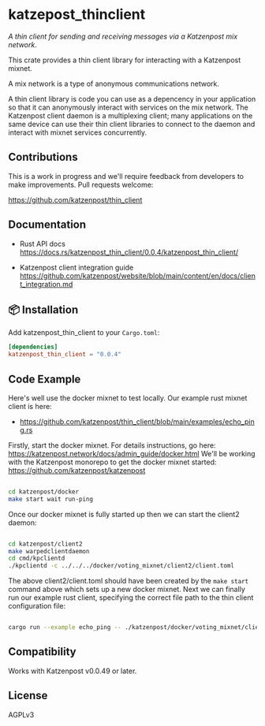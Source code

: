 
# katzepost_thinclient

*A thin client for sending and receiving messages via a Katzenpost mix network.*

This crate provides a thin client library for interacting with a
Katzenpost mixnet.

A mix network is a type of anonymous communications network.

A thin client library is code you can use as a depencency in your
application so that it can anonymously interact with services on the
mix network. The Katzenpost client daemon is a multiplexing client;
many applications on the same device can use their thin client
libraries to connect to the daemon and interact with mixnet services
concurrently.



## Contributions

This is a work in progress and we'll require feedback from developers to make improvements.
Pull requests welcome:

https://github.com/katzenpost/thin_client



## Documentation

* Rust API docs https://docs.rs/katzenpost_thin_client/0.0.4/katzenpost_thin_client/

* Katzenpost client integration guide https://github.com/katzenpost/website/blob/main/content/en/docs/client_integration.md



## 📦 Installation

Add katzenpost_thin_client to your `Cargo.toml`:

```toml
[dependencies]
katzenpost_thin_client = "0.0.4"
```


## Code Example

Here's well use the docker mixnet to test locally.
Our example rust mixnet client is here:

* https://github.com/katzenpost/thin_client/blob/main/examples/echo_ping.rs

Firstly, start the docker mixnet. For details instructions, go here:
https://katzenpost.network/docs/admin_guide/docker.html We'll be
working with the Katzenpost monorepo to get the docker mixnet started:
https://github.com/katzenpost/katzenpost

```bash

cd katzenpost/docker
make start wait run-ping
```

Once our docker mixnet is fully started up then we can start the client2 daemon:

```bash

cd katzenpost/client2
make warpedclientdaemon
cd cmd/kpclientd
./kpclientd -c ../../../docker/voting_mixnet/client2/client.toml
```

The above client2/client.toml should have been created by the `make
start` command above which sets up a new docker mixnet. Next we can
finally run our example rust client, specifying the correct file path
to the thin client configuration file:


```bash

cargo run --example echo_ping -- ./katzenpost/docker/voting_mixnet/client2/thinclient.toml
```


## Compatibility

Works with Katzenpost v0.0.49 or later.



## License

AGPLv3
